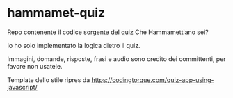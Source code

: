# hammamet-quiz
Repo contenente il codice sorgente del quiz Che Hammamettiano sei?

Io ho solo implementato la logica dietro il quiz.

Immagini, domande, risposte, frasi e audio sono credito dei committenti, per favore non usatele.

Template dello stile ripres da <https://codingtorque.com/quiz-app-using-javascript/>
